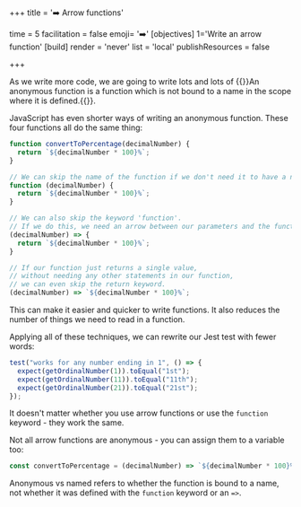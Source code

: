 +++
title = '➡️ Arrow functions'

time = 5
facilitation = false
emoji= '➡️'
[objectives]
    1='Write an arrow function'
[build]
  render = 'never'
  list = 'local'
  publishResources = false

+++

As we write more code, we are going to write lots and lots of {{<tooltip title="anonymous functions">}}An anonymous function is a function which is not bound to a name in the scope where it is defined.{{</tooltip>}}.

JavaScript has even shorter ways of writing an anonymous function. These four functions all do the same thing:

```js
function convertToPercentage(decimalNumber) {
  return `${decimalNumber * 100}%`;
}
```

```js
// We can skip the name of the function if we don't need it to have a name.
function (decimalNumber) {
  return `${decimalNumber * 100}%`;
}
```

```js
// We can also skip the keyword 'function'.
// If we do this, we need an arrow between our parameters and the function body.
(decimalNumber) => {
  return `${decimalNumber * 100}%`;
}
```

```js
// If our function just returns a single value,
// without needing any other statements in our function,
// we can even skip the return keyword.
(decimalNumber) => `${decimalNumber * 100}%`;
```

This can make it easier and quicker to write functions. It also reduces the number of things we need to read in a function.

Applying all of these techniques, we can rewrite our Jest test with fewer words:

```js
test("works for any number ending in 1", () => {
  expect(getOrdinalNumber(1)).toEqual("1st");
  expect(getOrdinalNumber(11)).toEqual("11th");
  expect(getOrdinalNumber(21)).toEqual("21st");
});
```

It doesn't matter whether you use arrow functions or use the `function` keyword - they work the same.

Not all arrow functions are anonymous - you can assign them to a variable too:

```js
const convertToPercentage = (decimalNumber) => `${decimalNumber * 100}%`;
```

Anonymous vs named refers to whether the function is bound to a name, not whether it was defined with the `function` keyword or an `=>`.
